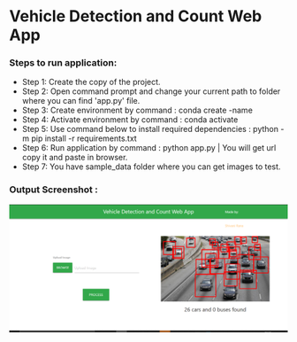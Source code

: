 # Vehicle Detection and Count Web App

### Steps to run application:
- Step 1:	Create the copy of the project.
- Step 2: Open command prompt and change your current path to folder where you can find 'app.py' file.
- Step 3: Create environment by command : conda create -name <environment name>
- Step 4: Activate environment by command : conda activate <environment name>
- Step 5: Use command below to install required dependencies : python -m pip install -r requirements.txt
- Step 6: Run application by command : python app.py | You will get url copy it and paste in browser.
- Step 7: You have sample_data folder where you can get images to test.
  
### Output Screenshot :

 ![](output.PNG)

